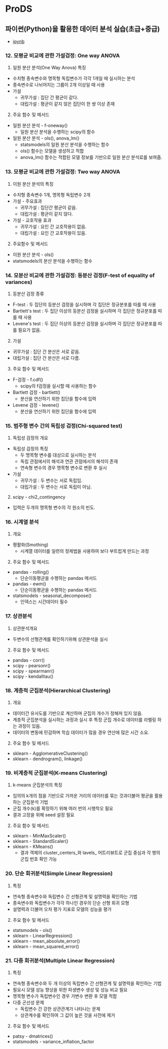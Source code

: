 # ProDS
## 파이썬(Python)을 활용한 데이터 분석 실습(초급+중급)
* [ipynb](TIL_20230331.ipynb)

### 12. 모평균 비교에 관한 가설검정: One way ANOVA
1. 일원 분산 분석(One Way Anova) 특징
  * 수치형 종속변수와 명목형 독립변수가 각각 1개일 때 실시하는 분석
  * 종속변수로 나뉘어지는 그룹이 2개 이상일 때 사용
  * 가설
    * 귀무가설 : 집단 간 평균이 같다.
    * 대립가설 : 평균이 같지 않은 집단이 한 쌍 이상 존재
2. 주요 함수 및 메서드
  * 일원 분산 분석 - f-oneway()
    * 일원 분산 분석을 수행하는 scipy의 함수
  * 일원 분산 분석 - ols(), anova_lm()
    * statsmodels의 일원 분산 분석을 수행하는 함수
    * ols() 함수는 모델을 생성하고 적합
    * anova_lm() 함수는 적합된 모델 정보를 기반으로 일원 분산 분석료를 보여줌.

### 13. 모평균 비교에 관한 가설검정: Two way ANOVA
1. 이원 분산 분석의 특징
  * 수치형 종속변수 1개, 명목형 독립변수 2개
  * 가설 - 주요효과
    * 귀무가설 : 집단간 평균이 같음.
    * 대립가설 : 평균이 같지 않다.
  * 가설 - 교호작용 효과
    * 귀무가설 : 요인 간 교호작용이 없음.
    * 대립가설 : 요인 간 교호작용이 있음.
2. 주요함수 및 메서드
  * 이원 분산 분석 - ols()
  * statsmodels의 분산 분석을 수행하는 함수

### 14. 모분산 비교에 관한 가설검정: 등분산 검정(F-test of equality of variances)
1. 등분산 검정 종류
  * F-test : 두 집단의 등분산 검정을 실시하며 각 집단은 정규분포를 따를 때 사용
  * Bartlett's test : 두 집단 이상의 등분산 검정을 실시하며 각 집단은 정규분포를 따를 때 사용
  * Levene's test : 두 집단 이상의 등분산 검정을 실시하며 각 집단은 정규분포를 따를 필요가 없음.
2. 가설
  * 귀무가설 : 집단 간 분산은 서로 같음.
  * 대립가설 : 집단 간 분산은 서로 다름.
3. 주요 함수 및 메서드
  * F-검정 - f.cdf()
    * scipy의 f검정을 실시할 때 사용하는 함수
  * Bartlett 검정 - bartlett()
    * 분산을 연산하기 위한 집단을 함수에 입력
  * Levene 검정 - levene()
    * 분산을 연산하기 위한 집단을 함수에 입력

### 15. 범주형 변수 간의 독립성 검정(Chi-squared test)
1. 독립성 검정의 개요
  * 독립성 검정의 특징
    * 두 명목형 변수를 대상으로 실시하는 분석
    * 독립 관점에서의 해석과 연관 관점에서의 해석이 존재
    * 연속형 변수의 경우 명목형 변수로 변환 후 실시
  * 가설
    * 귀무가설 : 두 변수는 서로 독립임.
    * 대립가설 : 두 변수는 서로 독립이 아님.
2. scipy - chi2_contingency
  * 입력은 두개의 명목형 변수의 각 원소의 빈도.

### 16. 시계열 분석
1. 개요
  * 평활화(Smothing)
    * 시계열 데이터를 일련의 정제법을 사용하여 보다 부트럽게 만드는 과정
2. 주요 함수 및 메서드
  * pandas - rolling()
    * 단순이동평균을 수행하는 pandas 메서드
  * pandas - ewm()
    * 단순이동평균을 수행하는 pandas 메서드
  * statsmodels - seasonal_decompose()
    * 인덱스는 시간데이터 필수

### 17. 상관분석
1. 상관분석개요
  * 두변수의 선형관계를 확인하기위해 상관분석을 실시
2. 주요 함수 및 메서드
  * pandas - corr()
  * scipy - pearsonr()
  * scipy - spearmanr()
  * scipy - kendalltau()

### 18. 계층적 군집분석(Hierarchical Clustering)
1. 개요
  * 데이터간 유사도를 기반으로 계산하며 군집의 개수가 정해져 있지 않음.
  * 계층적 군집분석을 실시하는 과정과 실시 후 특정 군집 개수로 데이터를 라벨링 하는 과정이 있음.
  * 데이터의 변동에 민감하며 학습 데이터가 많을 경우 연산에 많은 시간 소요.
2. 주요 함수 및 메서드
  * sklearn - AgglomerativeClustering()
  * sklearn - dendrogram(), linkage()

### 19. 비계층적 군집분석(K-means Clustering)
1. k-means 군집분석의 특징
  * 임의의 k개의 점을 기반으로 가까운 거리의 데이터를 묶는 것과더불어 평균을 활용하는 군집분석 기법
  * 군집 개수(k)를 확정하기 위해 여러 번의 시행착오 필요
  * 결과 고정을 위해 seed 설정 필요
2. 주요 함수 및 메서드
  * sklearn - MinMaxScaler()
  * sklearn - StandardScaler()
  * sklearn - KMeans()
    * 결과 객체의 cluster_centers_와 lavels_ 어트리뷰트로 군집 중심과 각 행의 군집 번호 확인 가능

### 20. 단순 회귀분석(Simple Linear Regression)
1. 특징
  * 연속형 종속변수와 독립변수 간 선형관계 및 설명력을 확인하는 기법
  * 종속변수와 독립변수가 각각 하나인 경우의 단순 선형 회귀 모형
  * 설명력과 더불어 오차 평가 지표로 모델의 성능을 평가
2. 주요 함수 및 메서드
  * statsmodels - ols()
  * sklearn - LinearRegression()
  * sklearn - mean_absolute_error()
  * sklearn - mean_squared_error()

### 21. 다중 회귀분석(Multiple Linear Regression)
1. 특징
  * 연속형 종속변수와 두 개 이상의 독립변수 간 선형관계 및 설명력을 확인하는 기법
  * 필요시 모델 성능 향상을 위한 파생변수 생성 및 성능 비교 필요
  * 명목형 변수가 독립변수인 경우 가변수 변환 후 모델 적합
  * 다중 곤선성 문제
    * 독립변수 간 강한 상관관계가 나타나는 문제
    * 상관계수를 확인하여 그 값이 높은 것을 사전에 제거
2. 주요 함수 및 메서드
  * patsy - dmatrices()
  * statsmodels - variance_inflation_factor

